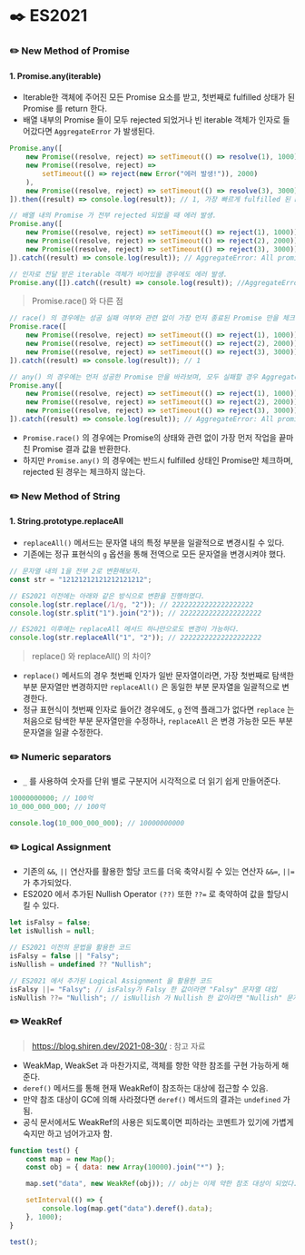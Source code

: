 # ✒️ ES2021

### ✏️ New Method of Promise

#### 1. Promise.any(iterable)

- Iterable한 객체에 주어진 모든 Promise 요소를 받고, 첫번째로 fulfilled 상태가 된 Promise 를 return 한다.
- 배열 내부의 Promise 들이 모두 rejected 되었거나 빈 iterable 객체가 인자로 들어갔다면 `AggregateError` 가 발생된다.

```javascript
Promise.any([
	new Promise((resolve, reject) => setTimeout(() => resolve(1), 1000)),
	new Promise((resolve, reject) =>
		setTimeout(() => reject(new Error("에러 발생!")), 2000)
	),
	new Promise((resolve, reject) => setTimeout(() => resolve(3), 3000)),
]).then((result) => console.log(result)); // 1, 가장 빠르게 fulfilled 된 Promise의 결과 반환

// 배열 내의 Promise 가 전부 rejected 되었을 때 에러 발생.
Promise.any([
	new Promise((resolve, reject) => setTimeout(() => reject(1), 1000)),
	new Promise((resolve, reject) => setTimeout(() => reject(2), 2000)),
	new Promise((resolve, reject) => setTimeout(() => reject(3), 3000)),
]).catch((result) => console.log(result)); // AggregateError: All promises were rejected

// 인자로 전달 받은 iterable 객체가 비어있을 경우에도 에러 발생.
Promise.any([]).catch((result) => console.log(result)); //AggregateError: All promises were rejected
```

> Promise.race() 와 다른 점

```javascript
// race() 의 경우에는 성공 실패 여부와 관련 없이 가장 먼저 종료된 Promise 만을 체크한다.
Promise.race([
	new Promise((resolve, reject) => setTimeout(() => reject(1), 1000)),
	new Promise((resolve, reject) => setTimeout(() => reject(2), 2000)),
	new Promise((resolve, reject) => setTimeout(() => reject(3), 3000)),
]).catch((result) => console.log(result)); // 1

// any() 의 경우에는 먼저 성공한 Promise 만을 바라보며, 모두 실패할 경우 AggregateError 를 발생시킨다.
Promise.any([
	new Promise((resolve, reject) => setTimeout(() => reject(1), 1000)),
	new Promise((resolve, reject) => setTimeout(() => reject(2), 2000)),
	new Promise((resolve, reject) => setTimeout(() => reject(3), 3000)),
]).catch((result) => console.log(result)); // AggregateError: All promises were rejected
```

- `Promise.race()` 의 경우에는 Promise의 상태와 관련 없이 가장 먼저 작업을 끝마친 Promise 결과 값을 반환한다.
- 하지만 `Promise.any()` 의 경우에는 반드시 fulfilled 상태인 Promise만 체크하며, rejected 된 경우는 체크하지 않는다.

### ✏️ New Method of String

#### 1. String.prototype.replaceAll

- `replaceAll()` 메서드는 문자열 내의 특정 부분을 일괄적으로 변경시킬 수 있다.
- 기존에는 정규 표현식의 `g` 옵션을 통해 전역으로 모든 문자열을 변경시켜야 했다.

```javascript
// 문자열 내의 1을 전부 2로 변환해보자.
const str = "12121212121212121212";

// ES2021 이전에는 아래와 같은 방식으로 변환을 진행하였다.
console.log(str.replace(/1/g, "2")); // 22222222222222222222
console.log(str.split("1").join("2")); // 22222222222222222222

// ES2021 이후에는 replaceAll 메서드 하나만으로도 변경이 가능하다.
console.log(str.replaceAll("1", "2")); // 22222222222222222222
```

> replace() 와 replaceAll() 의 차이?

- `replace()` 메서드의 경우 첫번째 인자가 일반 문자열이라면, 가장 첫번째로 탐색한 부분 문자열만 변경하지만 `replaceAll()` 은 동일한 부분 문자열을 일괄적으로 변경한다.
- 정규 표현식이 첫번째 인자로 들어간 경우에도, `g` 전역 플래그가 없다면 `replace` 는 처음으로 탐색한 부분 문자열만을 수정하나, `replaceAll` 은 변경 가능한 모든 부분 문자열을 일괄 수정한다.

### ✏️ Numeric separators

- `_` 를 사용하여 숫자를 단위 별로 구분지어 시각적으로 더 읽기 쉽게 만들어준다.

```javascript
10000000000; // 100억
10_000_000_000; // 100억

console.log(10_000_000_000); // 10000000000
```

### ✏️ Logical Assignment

- 기존의 `&&`, `||` 연산자를 활용한 할당 코드를 더욱 축약시킬 수 있는 연산자 `&&=`, `||=` 가 추가되었다.
- ES2020 에서 추가된 Nullish Operator `(??)` 또한 `??=` 로 축약하여 값을 할당시킬 수 있다.

```javascript
let isFalsy = false;
let isNullish = null;

// ES2021 이전의 문법을 활용한 코드
isFalsy = false || "Falsy";
isNullish = undefined ?? "Nullish";

// ES2021 에서 추가된 Logical Assignment 을 활용한 코드
isFalsy ||= "Falsy"; // isFalsy가 Falsy 한 값이라면 "Falsy" 문자열 대입
isNullish ??= "Nullish"; // isNullish 가 Nullish 한 값이라면 "Nullish" 문자열 대입
```

### ✏️ WeakRef

> https://blog.shiren.dev/2021-08-30/ : 참고 자료

- WeakMap, WeakSet 과 마찬가지로, 객체를 향한 약한 참조를 구현 가능하게 해준다.
- `deref()` 메서드를 통해 현재 WeakRef이 참조하는 대상에 접근할 수 있음.
- 만약 참조 대상이 GC에 의해 사라졌다면 `deref()` 메서드의 결과는 `undefined` 가 됨.
- 공식 문서에서도 WeakRef의 사용은 되도록이면 피하라는 코멘트가 있기에 가볍게 숙지만 하고 넘어가고자 함.

```javascript
function test() {
	const map = new Map();
	const obj = { data: new Array(10000).join("*") };

	map.set("data", new WeakRef(obj)); // obj는 이제 약한 참조 대상이 되었다.

	setInterval(() => {
		console.log(map.get("data").deref().data);
	}, 1000);
}

test();
```
